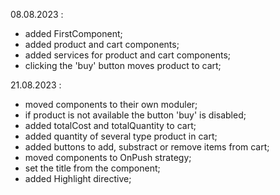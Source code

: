 08.08.2023 :
- added FirstComponent;
- added product and cart components;
- added services for product and cart components;
- clicking the 'buy' button moves product to cart;

21.08.2023 :
- moved components to their own moduler;
- if product is not available the button 'buy' is disabled;
- added totalCost and totalQuantity to cart;
- added quantity of several type product in cart;
- added buttons to add, substract or remove items from cart;
- moved components to OnPush strategy;
- set the title from the component;
- added Highlight directive; 